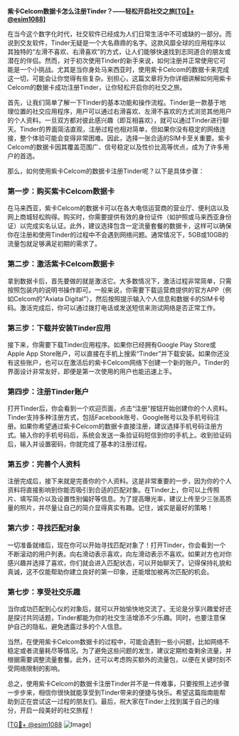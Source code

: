 **紫卡Celcom数据卡怎么注册Tinder？——轻松开启社交之旅[[TG💪+ @esim1088](https://t.me/s/esim1088)]**

在当今这个数字化时代，社交软件已经成为人们日常生活中不可或缺的一部分。而说到交友软件，Tinder无疑是一个大名鼎鼎的名字。这款风靡全球的应用程序以其独特的“左滑不喜欢、右滑喜欢”的方式，让人们能够快速找到志同道合的朋友或潜在的伴侣。然而，对于初次使用Tinder的新手来说，如何注册并正常使用它可能是一个小挑战。尤其是当你身处马来西亚时，使用紫卡Celcom的数据卡来完成这一切，可能会让你觉得有些复杂。别担心，这篇文章将为你详细讲解如何用紫卡Celcom的数据卡成功注册Tinder，让你轻松开启你的社交之旅。

首先，让我们简单了解一下Tinder的基本功能和操作流程。Tinder是一款基于地理位置的社交应用程序，用户可以通过右滑喜欢、左滑不喜欢的方式浏览其他用户的个人资料。一旦双方都对彼此感兴趣（即互相喜欢），就可以通过Tinder进行聊天。Tinder的界面简洁直观，注册过程也相对简单，但如果你没有稳定的网络连接，整个体验可能会变得非常困难。因此，选择一张合适的SIM卡至关重要。紫卡Celcom的数据卡因其覆盖范围广、信号稳定以及性价比高等优点，成为了许多用户的首选。

那么，如何使用紫卡Celcom的数据卡注册Tinder呢？以下是具体步骤：

### 第一步：购买紫卡Celcom数据卡

在马来西亚，紫卡Celcom的数据卡可以在各大电信运营商的营业厅、便利店以及网上商城轻松购得。购买时，你需要提供有效的身份证件（如护照或马来西亚身份证）以完成实名认证。此外，建议选择包含一定流量套餐的数据卡，这样可以确保你在注册和使用Tinder的过程中不会遇到网络问题。通常情况下，5GB或10GB的流量包就足够满足初期的需求了。

### 第二步：激活紫卡Celcom数据卡

拿到数据卡后，首先要做的就是激活它。大多数情况下，激活过程非常简单，只需按照包装内的说明书操作即可。一般来说，你需要下载运营商提供的官方APP（例如Celcom的“Axiata Digital”），然后按照提示输入个人信息和数据卡的SIM卡号码。激活完成后，你可以通过拨打电话或发送短信来测试网络是否正常工作。

### 第三步：下载并安装Tinder应用

接下来，你需要下载Tinder应用程序。如果你已经拥有Google Play Store或Apple App Store账户，可以直接在手机上搜索“Tinder”并下载安装。如果你还没有这些账户，也可以在激活后的紫卡Celcom网络下创建一个新的账户。Tinder的界面设计非常友好，即便是第一次使用的用户也能迅速上手。

### 第四步：注册Tinder账户

打开Tinder后，你会看到一个欢迎页面，点击“注册”按钮开始创建你的个人资料。Tinder支持多种注册方式，包括Facebook账号、Google账号以及手机号码注册。如果你希望通过紫卡Celcom的数据卡直接注册，建议选择手机号码注册方式。输入你的手机号码后，系统会发送一条验证码短信到你的手机上。收到验证码后，输入并设置密码，你就完成了基本的注册过程。

### 第五步：完善个人资料

注册完成后，接下来就是完善你的个人资料。这是非常重要的一步，因为你的个人资料将直接影响到你能否吸引到合适的匹配对象。在Tinder上，你可以上传照片、填写简介以及设置性别偏好等信息。为了提高曝光率，建议上传至少三张高质量的照片，并尽量让自己的简介显得真实有趣。记住，诚实是最好的策略！

### 第六步：寻找匹配对象

一切准备就绪后，现在你可以开始寻找匹配对象了！打开Tinder，你会看到一个不断滚动的用户列表。向右滑动表示喜欢，向左滑动表示不喜欢。如果对方也对你感兴趣并选择了喜欢，你们就会进入匹配状态，可以开始聊天了。记得保持礼貌和真诚，这不仅能帮助你建立良好的第一印象，还能增加被再次匹配的机会。

### 第七步：享受社交乐趣

当你成功匹配到心仪的对象后，就可以开始愉快地交流了。无论是分享兴趣爱好还是探讨共同话题，Tinder都能为你的社交生活增添不少乐趣。同时，也要注意保护自己的隐私，避免透露过多的个人信息。

当然，在使用紫卡Celcom数据卡的过程中，可能会遇到一些小问题，比如网络不稳定或者流量耗尽等情况。为了避免这些问题的发生，建议定期检查剩余流量，并根据需要调整流量套餐。此外，还可以考虑购买额外的流量包，以便在关键时刻不受网络限制的影响。

总之，使用紫卡Celcom的数据卡注册Tinder并不是一件难事，只要按照上述步骤一步步来，相信你很快就能享受到Tinder带来的便捷与快乐。希望这篇指南能帮助到正在尝试这一过程的朋友们。最后，祝大家在Tinder上找到属于自己的缘分，开启一段美好的社交旅程！

[[TG💪+ @esim1088](https://t.me/s/esim1088) ![Image](https://i.postimg.cc/4NQfJmqS/Snipaste-2025-05-13-00-14-12.png)]